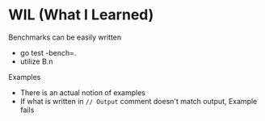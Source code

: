 # WIL (What I Learned)

Benchmarks can be easily written
- go test -bench=.
- utilize B.n

Examples
- There is an actual notion of examples
- If what is written in `// Output` comment doesn't match output, Example fails